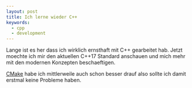 ```yaml
---
layout: post
title: Ich lerne wieder C++
keywords:
  - cpp
  - development
---
```


Lange ist es her dass ich wirklich ernsthaft mit C++ gearbeitet hab. Jetzt moechte ich mir den aktuellen C++17 Standard anschauen und mich mehr mit den modernen Konzepten beschaeftigen.

[CMake](https://de.wikipedia.org/wiki/CMake) habe ich mittlerweile auch schon besser drauf also sollte ich damit erstmal keine Probleme haben.
